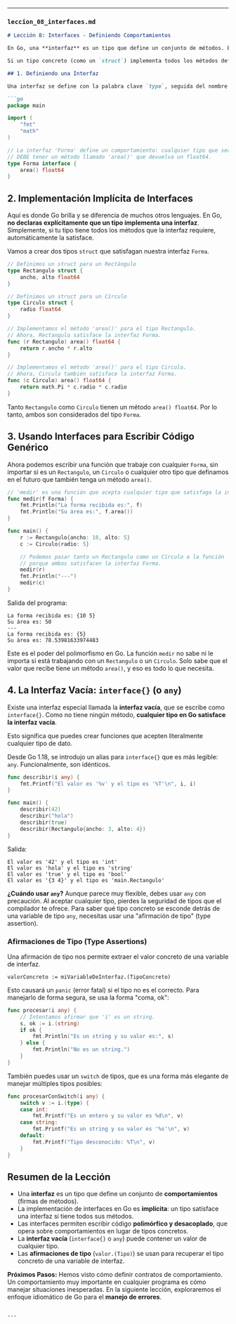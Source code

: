 
---

### `leccion_08_interfaces.md`

```markdown
# Lección 8: Interfaces - Definiendo Comportamientos

En Go, una **interfaz** es un tipo que define un conjunto de métodos. En lugar de describir qué datos tiene un tipo (como un `struct`), una interfaz describe qué **comportamientos** tiene.

Si un tipo concreto (como un `struct`) implementa todos los métodos definidos en una interfaz, se dice que ese tipo "satisface" la interfaz. Esta es una de las características más poderosas de Go porque permite escribir funciones que operan sobre comportamientos, sin preocuparse por el tipo de dato exacto que están manejando.

## 1. Definiendo una Interfaz

Una interfaz se define con la palabra clave `type`, seguida del nombre de la interfaz y la palabra clave `interface`. Dentro, se listan las firmas de los métodos que la componen.

```go
package main

import (
    "fmt"
    "math"
)

// La interfaz 'Forma' define un comportamiento: cualquier tipo que sea una 'Forma'
// DEBE tener un método llamado 'area()' que devuelva un float64.
type Forma interface {
    area() float64
}
```

## 2. Implementación Implícita de Interfaces

Aquí es donde Go brilla y se diferencia de muchos otros lenguajes. En Go, **no declaras explícitamente que un tipo implementa una interfaz**. Simplemente, si tu tipo tiene todos los métodos que la interfaz requiere, automáticamente la satisface.

Vamos a crear dos tipos `struct` que satisfagan nuestra interfaz `Forma`.

```go
// Definimos un struct para un Rectángulo
type Rectangulo struct {
    ancho, alto float64
}

// Definimos un struct para un Círculo
type Circulo struct {
    radio float64
}

// Implementamos el método 'area()' para el tipo Rectangulo.
// Ahora, Rectangulo satisface la interfaz Forma.
func (r Rectangulo) area() float64 {
    return r.ancho * r.alto
}

// Implementamos el método 'area()' para el tipo Circulo.
// Ahora, Circulo también satisface la interfaz Forma.
func (c Circulo) area() float64 {
    return math.Pi * c.radio * c.radio
}
```

Tanto `Rectangulo` como `Circulo` tienen un método `area() float64`. Por lo tanto, ambos son considerados del tipo `Forma`.

## 3. Usando Interfaces para Escribir Código Genérico

Ahora podemos escribir una función que trabaje con cualquier `Forma`, sin importar si es un `Rectangulo`, un `Circulo` o cualquier otro tipo que definamos en el futuro que también tenga un método `area()`.

```go
// 'medir' es una función que acepta cualquier tipo que satisfaga la interfaz Forma.
func medir(f Forma) {
    fmt.Println("La forma recibida es:", f)
    fmt.Println("Su área es:", f.area())
}

func main() {
    r := Rectangulo{ancho: 10, alto: 5}
    c := Circulo{radio: 5}

    // Podemos pasar tanto un Rectangulo como un Círculo a la función 'medir',
    // porque ambos satisfacen la interfaz Forma.
    medir(r)
    fmt.Println("---")
    medir(c)
}
```

Salida del programa:
```
La forma recibida es: {10 5}
Su área es: 50
---
La forma recibida es: {5}
Su área es: 78.53981633974483
```

Este es el poder del polimorfismo en Go. La función `medir` no sabe ni le importa si está trabajando con un `Rectangulo` o un `Circulo`. Solo sabe que el valor que recibe tiene un método `area()`, y eso es todo lo que necesita.

## 4. La Interfaz Vacía: `interface{}` (o `any`)

Existe una interfaz especial llamada la **interfaz vacía**, que se escribe como `interface{}`. Como no tiene ningún método, **cualquier tipo en Go satisface la interfaz vacía**.

Esto significa que puedes crear funciones que acepten literalmente cualquier tipo de dato.

Desde Go 1.18, se introdujo un alias para `interface{}` que es más legible: `any`. Funcionalmente, son idénticos.

```go
func describir(i any) {
    fmt.Printf("El valor es '%v' y el tipo es '%T'\n", i, i)
}

func main() {
    describir(42)
    describir("hola")
    describir(true)
    describir(Rectangulo{ancho: 3, alto: 4})
}
```

Salida:
```
El valor es '42' y el tipo es 'int'
El valor es 'hola' y el tipo es 'string'
El valor es 'true' y el tipo es 'bool'
El valor es '{3 4}' y el tipo es 'main.Rectangulo'
```

**¿Cuándo usar `any`?**
Aunque parece muy flexible, debes usar `any` con precaución. Al aceptar cualquier tipo, pierdes la seguridad de tipos que el compilador te ofrece. Para saber qué tipo concreto se esconde detrás de una variable de tipo `any`, necesitas usar una "afirmación de tipo" (type assertion).

### Afirmaciones de Tipo (Type Assertions)

Una afirmación de tipo nos permite extraer el valor concreto de una variable de interfaz.

`valorConcreto := miVariableDeInterfaz.(TipoConcreto)`

Esto causará un `panic` (error fatal) si el tipo no es el correcto. Para manejarlo de forma segura, se usa la forma "coma, ok":

```go
func procesar(i any) {
    // Intentamos afirmar que 'i' es un string.
    s, ok := i.(string)
    if ok {
        fmt.Println("Es un string y su valor es:", s)
    } else {
        fmt.Println("No es un string.")
    }
}
```

También puedes usar un `switch` de tipos, que es una forma más elegante de manejar múltiples tipos posibles:

```go
func procesarConSwitch(i any) {
    switch v := i.(type) {
    case int:
        fmt.Printf("Es un entero y su valor es %d\n", v)
    case string:
        fmt.Printf("Es un string y su valor es '%s'\n", v)
    default:
        fmt.Printf("Tipo desconocido: %T\n", v)
    }
}
```

## Resumen de la Lección

- Una **interfaz** es un tipo que define un conjunto de **comportamientos** (firmas de métodos).
- La implementación de interfaces en Go es **implícita**: un tipo satisface una interfaz si tiene todos sus métodos.
- Las interfaces permiten escribir código **polimórfico y desacoplado**, que opera sobre comportamientos en lugar de tipos concretos.
- La **interfaz vacía** (`interface{}` o `any`) puede contener un valor de cualquier tipo.
- Las **afirmaciones de tipo** (`valor.(Tipo)`) se usan para recuperar el tipo concreto de una variable de interfaz.

**Próximos Pasos:** Hemos visto cómo definir contratos de comportamiento. Un comportamiento muy importante en cualquier programa es cómo manejar situaciones inesperadas. En la siguiente lección, exploraremos el enfoque idiomático de Go para el **manejo de errores**.
```

---

